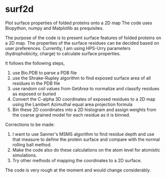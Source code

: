 # surf2d
Plot surface properties of folded proteins onto a 2D map
The code uses Biopython, numpy and Matplotlib as prequisites.

The purpose of the code is to present surface features of folded proteins on a 2D map. The properties of the surface residues can be decided based on user preferences. Currently, I am using HPS-Urry parameters (hydrophobicity, charge) to calculate surface properties.

It follows the following steps,
1) use Bio.PDB to parse a PDB file
2) use the Shrake-Rupley algorithm to find exposed surface area of all residues in the PDB file
3) use random coil values from GetArea to normalize and classify residues as exposed or buried
4) Convert the C-alpha 3D coordinates of exposed residues to a 2D map using the Lambert Azimuthal equal area projection formula 
5) Bin these 2D coordinates into a 2D histogram and assign weights from the coarse grained model for each residue as it is binned.

Corrections to be made: 
1) I want to use Sanner's MSMS algorithm to find residue depth and use that measure to define the protein surface and compare with the normal rolling ball method.
2) Make the code also do these calculations on the atom level for atomistic simulations.
3) Try other methods of mapping the coordinates to a 2D surface.

The code is very rough at the moment and would change considerably.

